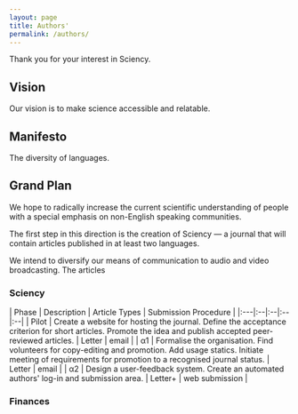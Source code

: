 ```yaml
---
layout: page
title: Authors'
permalink: /authors/
---
```


Thank you for your interest in Sciency. 


## Vision

Our vision is to make science accessible and relatable.

## Manifesto

The diversity of languages.


## Grand Plan

We hope to radically increase the current scientific understanding of people with a special emphasis on non-English speaking communities. 

The first step in this direction is the creation of Sciency — a journal that will contain articles published in at least two languages.

We intend to diversify our means of communication to audio and video broadcasting. The articles 

### Sciency

| Phase | Description | Article Types | Submission Procedure |
|:---|:--|:--|:--|:--|
| Pilot | Create a website for hosting the journal. Define the acceptance criterion for short articles. Promote the idea and publish accepted peer-reviewed articles. | Letter | email |
| α1 | Formalise the organisation. Find volunteers for copy-editing and promotion. Add usage statics.  Initiate meeting of requirements for promotion to a recognised journal status. | Letter | email |
| α2 | Design a user-feedback system. Create an automated authors' log-in and submission area. | Letter+  | web submission |

### Finances


